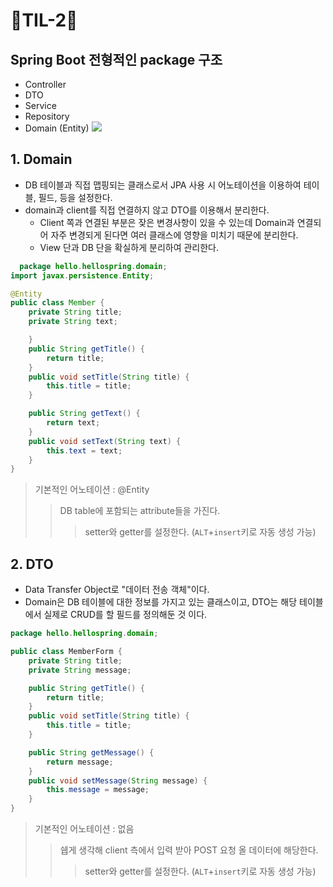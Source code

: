 # 🦄TIL-2🦄
## Spring Boot 전형적인 package 구조
- Controller
- DTO
- Service
- Repository
- Domain (Entity)
<img src="https://img1.daumcdn.net/thumb/R1280x0/?scode=mtistory2&fname=https%3A%2F%2Fblog.kakaocdn.net%2Fdn%2FC7HSi%2FbtrtYU5BG4N%2FuaTJCaFk9ikMg4JkalvU71%2Fimg.png"></img>

## 1. Domain
- DB 테이블과 직접 맵핑되는 클래스로서 JPA 사용 시 어노테이션을 이용하여 테이블, 필드, 등을 설정한다.
- domain과 client를 직접 연결하지 않고 DTO를 이용해서 분리한다.
  -  Client 쪽과 연결된 부분은 잦은 변경사항이 있을 수 있는데 Domain과 연결되어 자주 변경되게 된다면 여러 클래스에 영향을 미치기 때문에 분리한다.
  -  View 단과 DB 단을 확실하게 분리하여 관리한다.
```java
  package hello.hellospring.domain;
import javax.persistence.Entity;

@Entity
public class Member {
    private String title;
    private String text;

    }
    public String getTitle() {
        return title;
    }
    public void setTitle(String title) {
        this.title = title;
    }

    public String getText() {
        return text;
    }
    public void setText(String text) {
        this.text = text;
    }
}
```
> 기본적인 어노테이션 : @Entity
> > DB table에 포함되는 attribute들을 가진다.
> > > setter와 getter를 설정한다. (`ALT`+`insert`키로 자동 생성 가능)

## 2. DTO
- Data Transfer Object로 "데이터 전송 객체"이다.
- Domain은 DB 테이블에 대한 정보를 가지고 있는 클래스이고, DTO는 해당 테이블에서 실제로 CRUD를 할 필드를 정의해둔 것 이다.
```java
package hello.hellospring.domain;

public class MemberForm {
    private String title;
    private String message;

    public String getTitle() {
        return title;
    }
    public void setTitle(String title) {
        this.title = title;
    }

    public String getMessage() {
        return message;
    }
    public void setMessage(String message) {
        this.message = message;
    }
}

```
> 기본적인 어노테이션 : 없음
> > 쉡게 생각해 client 측에서 입력 받아 POST 요청 올 데이터에 해당한다.
> > > setter와 getter를 설정한다. (`ALT`+`insert`키로 자동 생성 가능)
